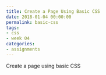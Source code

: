 ```yaml
---
title: Create a Page Using Basic CSS
date: 2018-01-04 00:00:00
permalink: basic-css
tags:
- css
- week 04
categories:
- assignments
---
```


Create a page using basic CSS
<!-- more -->
